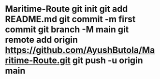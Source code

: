 # Maritime-Route git init git add README.md git commit -m first commit git branch -M main git remote add origin https://github.com/AyushButola/Maritime-Route.git git push -u origin main
